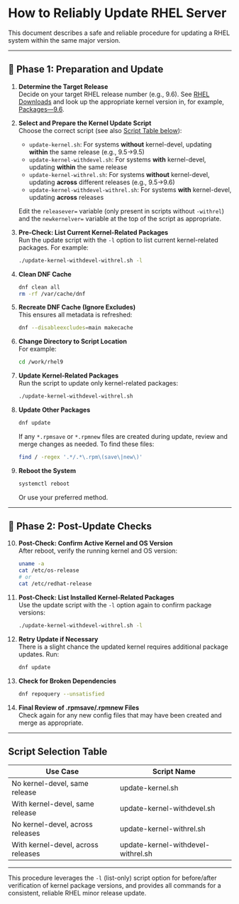 # How to Reliably Update RHEL Server

This document describes a safe and reliable procedure for updating a RHEL system within the same major version.

---

## 🔧 Phase 1: Preparation and Update

1. **Determine the Target Release**  
   Decide on your target RHEL release number (e.g., 9.6). See [RHEL Downloads](https://access.redhat.com/downloads/content/479/ver=/rhel---10/10.0/x86_64/product-software) and look up the appropriate kernel version in, for example, [Packages—9.6](https://access.redhat.com/downloads/content/479/ver=/rhel---9/9.6/x86_64/packages).

2. **Select and Prepare the Kernel Update Script**  
   Choose the correct script (see also [Script Table below](#script-selection-table)):
   - `update-kernel.sh`: For systems **without** kernel-devel, updating **within** the same release (e.g., 9.5→9.5)
   - `update-kernel-withdevel.sh`: For systems **with** kernel-devel, updating **within** the same release
   - `update-kernel-withrel.sh`: For systems **without** kernel-devel, updating **across** different releases (e.g., 9.5→9.6)
   - `update-kernel-withdevel-withrel.sh`: For systems **with** kernel-devel, updating **across** releases

   Edit the `releasever=` variable (only present in scripts without `-withrel`) and the `newkernelver=` variable at the top of the script as appropriate.

3. **Pre-Check: List Current Kernel-Related Packages**  
   Run the update script with the `-l` option to list current kernel-related packages. For example:
   ```bash
   ./update-kernel-withdevel-withrel.sh -l
   ```

4. **Clean DNF Cache**  
   ```bash
   dnf clean all
   rm -rf /var/cache/dnf
   ```

5. **Recreate DNF Cache (Ignore Excludes)**  
   This ensures all metadata is refreshed:
   ```bash
   dnf --disableexcludes=main makecache
   ```

6. **Change Directory to Script Location**  
   For example:
   ```bash
   cd /work/rhel9
   ```

7. **Update Kernel-Related Packages**  
   Run the script to update only kernel-related packages:
   ```bash
   ./update-kernel-withdevel-withrel.sh
   ```

8. **Update Other Packages**  
   ```bash
   dnf update
   ```
   If any `*.rpmsave` or `*.rpmnew` files are created during update, review and merge changes as needed. To find these files:
   ```bash
   find / -regex '.*/.*\.rpm\(save\|new\)'
   ```

9. **Reboot the System**  
   ```bash
   systemctl reboot
   ```
   Or use your preferred method.

---

## 🔧 Phase 2: Post-Update Checks

10. **Post-Check: Confirm Active Kernel and OS Version**  
    After reboot, verify the running kernel and OS version:
    ```bash
    uname -a
    cat /etc/os-release
    # or
    cat /etc/redhat-release
    ```

11. **Post-Check: List Installed Kernel-Related Packages**  
    Use the update script with the `-l` option again to confirm package versions:
    ```bash
    ./update-kernel-withdevel-withrel.sh -l
    ```

12. **Retry Update if Necessary**  
    There is a slight chance the updated kernel requires additional package updates. Run:
    ```bash
    dnf update
    ```

13. **Check for Broken Dependencies**  
    ```bash
    dnf repoquery --unsatisfied
    ```

14. **Final Review of .rpmsave/.rpmnew Files**  
    Check again for any new config files that may have been created and merge as appropriate.

---

## Script Selection Table

| Use Case                          | Script Name                         |
|------------------------------------|-------------------------------------|
| No kernel-devel, same release      | update-kernel.sh                    |
| With kernel-devel, same release    | update-kernel-withdevel.sh          |
| No kernel-devel, across releases   | update-kernel-withrel.sh            |
| With kernel-devel, across releases | update-kernel-withdevel-withrel.sh  |

---

This procedure leverages the `-l` (list-only) script option for before/after verification of kernel package versions, and provides all commands for a consistent, reliable RHEL minor release update.
